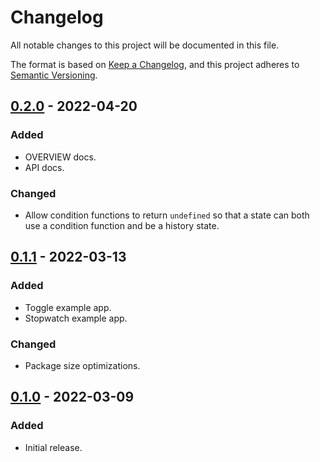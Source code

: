 # Changelog

All notable changes to this project will be documented in this file.

The format is based on [Keep a Changelog](https://keepachangelog.com/en/1.0.0/),
and this project adheres to [Semantic Versioning](https://semver.org/spec/v2.0.0.html).

## [0.2.0] - 2022-04-20
### Added
- OVERVIEW docs.
- API docs.

### Changed
- Allow condition functions to return `undefined` so that a state can both use a
  condition function and be a history state.

## [0.1.1] - 2022-03-13
### Added
- Toggle example app.
- Stopwatch example app.

### Changed
- Package size optimizations.

## [0.1.0] - 2022-03-09
### Added
- Initial release.

[0.2.0]: https://github.com/burrows/statechart/compare/v0.1.1...v0.2.0
[0.1.1]: https://github.com/burrows/statechart/compare/v0.1.0...v0.1.1
[0.1.0]: https://github.com/burrows/statechart/releases/tag/v0.1.0
